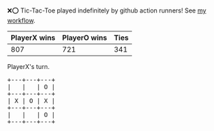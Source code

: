 :x::o: Tic-Tac-Toe played indefinitely by github action runners! See [my workflow](.github/workflows/play.yaml).

|PlayerX wins|PlayerO wins|Ties|
|-|-|-|
|807|721|341|

PlayerX's turn.

<pre>
+---+---+---+
|   |   | O |
+---+---+---+
| X | O | X |
+---+---+---+
|   |   | O |
+---+---+---+
</pre>
